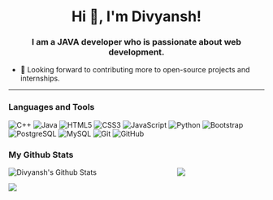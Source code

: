 <h1 align="center">Hi 👋, I'm Divyansh!</h1>
<h3 align="center">I am a JAVA developer who is passionate about web development.</h3>

- 🥅 Looking forward to contributing more to open-source projects and internships.
---
### Languages and Tools
![C++](https://img.shields.io/badge/-C++-E34A26?style=flat-square&logo=C++)
![Java](https://img.shields.io/badge/-java-E34A86?style=flat-square&logo=java)
![HTML5](https://img.shields.io/badge/-HTML5-E34F26?style=flat-square&logo=html5&logoColor=white)
![CSS3](https://img.shields.io/badge/-CSS3-1572B6?style=flat-square&logo=css3)
![JavaScript](https://img.shields.io/badge/-JavaScript-black?style=flat-square&logo=javascript)
![Python](https://img.shields.io/badge/-Python-black?style=flat-square&logo=Python)
![Bootstrap](https://img.shields.io/badge/-Bootstrap-563D7C?style=flat-square&logo=bootstrap)
![PostgreSQL](https://img.shields.io/badge/-PostgreSQL-336791?style=flat-square&logo=postgresql)
![MySQL](https://img.shields.io/badge/-MySQL-black?style=flat-square&logo=mysql)
![Git](https://img.shields.io/badge/-Git-black?style=flat-square&logo=git)
![GitHub](https://img.shields.io/badge/-GitHub-181717?style=flat-square&logo=github)

### My Github Stats

<p align = "center">
  <img align="left" alt="Divyansh's Github Stats" src="https://github-readme-stats.vercel.app/api?username=divyansh2301&theme=tokyonight&show_icons=true&hide_border=true&count_private=true" />
  <img src = "https://github-readme-stats.vercel.app/api/top-langs/?username=divyansh2301&hide=css,cpp,html,tcl&theme=tokyonight">
</p>

![](https://komarev.com/ghpvc/?username=divyansh23301&color=green)
